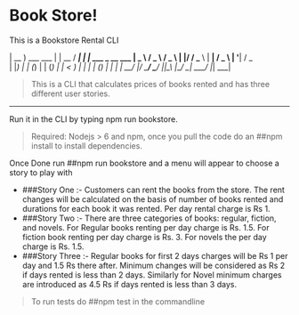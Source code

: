 # Book Store!
This is a Bookstore Rental CLI

 | __ )    ___     ___   | | __   / ___|  | |_    ___    _ __    ___
 |  _ \   / _ \   / _ \  | |/ /   \___ \  | __|  / _ \  | '__|  / _ \
 | |_) | | (_) | | (_) | |   <     ___) | | |_  | (_) | | |    |  __/
 |____/   \___/   \___/  |_|\_\   |____/   \__|  \___/  |_|     \___|


> This is a CLI that calculates prices of books rented and has three different user stories.
--------
Run it in the CLI by typing npm run bookstore.

> Required: Nodejs > 6 and npm, once you pull the code do an ##npm install to install dependencies.

Once Done run ##npm run bookstore and a menu will appear to choose a story to play with

- ###Story One :- Customers can rent the books from the store. The rent changes will be calculated on the basis of
number of books rented and durations for each book it was rented. Per day rental charge is Rs 1.
- ###Story Two :- There are three categories of books: regular, fiction, and novels. For Regular books renting per day charge
is Rs. 1.5. For fiction book renting per day charge is Rs. 3. For novels the per day charge is Rs. 1.5.
- ###Story Three :- Regular books for first 2 days charges will be Rs 1 per day and 1.5 Rs there after. Minimum changes will be considered
as Rs 2 if days rented is less than 2 days. Similarly for Novel minimum charges are introduced as 4.5
Rs if days rented is less than 3 days.

> To run tests do ##npm test in the commandline